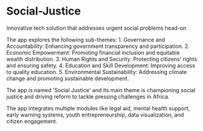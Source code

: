 # Social-Justice
Innovative tech solution that addresses urgent social problems head-on

The app explores the following sub-themes: 1. Governance and Accountability: Enhancing government transparency and participation. 2. Economic Empowerment: Promoting financial inclusion and equitable wealth distribution. 3. Human Rights and Security: Protecting citizens' rights and ensuring safety. 4. Education and Skill Development: Improving access to quality education. 5. Environmental Sustainability: Addressing climate change and promoting sustainable development. 

The app is named 'Social Justice' and its main theme is championing social justice and driving reform to tackle pressing challenges in Africa.

The app integrates multiple modules like legal aid, mental health support, early warning systems, youth entrepreneurship, data visualization, and citizen engagement.
